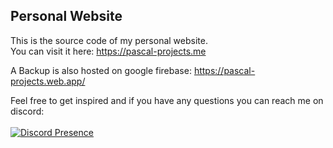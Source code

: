 ## Personal Website
This is the source code of my personal website. <br>
You can visit it here: https://pascal-projects.me

A Backup is also hosted on google firebase: https://pascal-projects.web.app/



Feel free to get inspired and if you have any questions you can reach me on discord: <br><br>
[![Discord Presence](https://lanyard.cnrad.dev/api/852617434703855616)](https://discord.com/users/852617434703855616)
